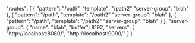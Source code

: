 


"routes": [
	{
		"pattern": "/path",
		"template": "/path2"
		"server-group": "blah"
	},
	{
		"pattern": "/path",
		"template": "/path2"
		"server-group": "blah"
	},
	{
		"pattern": "/path",
		"template": "/path2"
		"server-group": "blah"
	}
],
"server-group": {
	"name": "blah",
	"buffer": 8192,
	"servers": [
		"http://localhost:8080/",
		"http://localhost:9090/"
	]
}